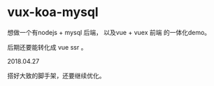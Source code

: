 # vux-koa-mysql

想做一个有nodejs + mysql 后端， 以及vue + vuex 前端 的一体化demo。 

后期还要能转化成 vue ssr 。

2018.04.27 

搭好大致的脚手架，还要继续优化。
